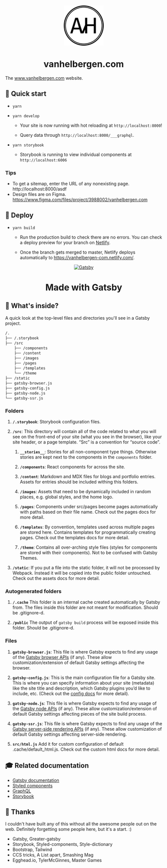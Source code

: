 <p align="center">
  <a href="https://www.vanhelbergen.com">
    <img alt="AvH monogram" src="./static/avh-monogram.svg" width="128" />
  </a>
</p>
<h1 align="center">
  vanhelbergen.com
</h1>

The www.vanhelbergen.com website.

## 🚀 Quick start

- `yarn`
- `yarn develop`

  - Your site is now running with hot reloading at `http://localhost:8000`!

  - Query data through `http://localhost:8000/___graphql`.

- `yarn storybook`

  - Storybook is running to view individual components at `http://localhost:6006`

### Tips

- To get a sitemap, enter the URL of any nonexisting page. http://localhost:8000/asdf
- Design files are on Figma. https://www.figma.com/files/project/3988002/vanhelbergen.com

## 💫 Deploy

- `yarn build`

  - Run the production build to check there are no errors. You can check a deploy preview
    for your branch on [Netlify](https://app.netlify.com/sites/vanhelbergen-com/deploys?filter=deploy+previews).

  - Once the branch gets merged to master, Netlify deploys automatically to https://vanhelbergen-com.netlify.com/.

<p align="center">
  <a href="https://www.gatsbyjs.org">
    <img alt="Gatsby" src="https://www.gatsbyjs.org/monogram.svg" width="60" />
  </a>
</p>
<h1 align="center">
  Made with Gatsby
</h1>

## 🧐 What's inside?

A quick look at the top-level files and directories you'll see in a Gatsby project.

    /.
    ├── /.storybook
    ├── /src
        ├── /components
        ├── /content
        ├── /images
        ├── /pages
        ├── /templates
        └── /theme
    ├── /static
    ├── gatsby-browser.js
    ├── gatsby-config.js
    ├── gatsby-node.js
    └── gatsby-ssr.js

### Folders

1.  **`/.storybook`**: Storybook configuration files.

1.  **`/src`**: This directory will contain all of the code related to what you will see on the front-end of your site (what you see in the browser), like your site header, or a page template. “Src” is a convention for “source code”.

    1.  **`__stories__`**: Stories for all non-component type things. Otherwise stories are kept next to the components in the `components` folder.

    1.  **`/components`**: React components for across the site.


    1.  **`/content`**: Markdown and MDX files for blogs and portfolio entries. Assets for entries should be included withing this folders.

    1.  **`/images`**: Assets that need to be dynamically included in random places, e.g. global styles, and the home logo.

    1.  **`/pages`**: Components under src/pages become pages automatically with paths based on their file name. Check out the pages docs for more detail.

    1.  **`/templates`**: By convention, templates used across multiple pages are stored here. Contains templates for programmatically creating pages. Check out the templates docs for more detail.

    1.  **`/theme`**: Contains all over-arching style files (styles for components are stored with their components). Not to be confused with Gatsby Themes.

1.  **`/static`**: If you put a file into the static folder, it will not be processed by Webpack. Instead it will be copied into the public folder untouched. Check out the assets docs for more detail.

### Autogenerated folders

1.  **`/.cache`** This folder is an internal cache created automatically by Gatsby from. The files inside this folder are not meant for modification. Should be .gitignore-d.

1.  **`/public`** The output of `gatsby build` process will be exposed inside this folder. Should be .gitignore-d.

### Files

1.  **`gatsby-browser.js`**: This file is where Gatsby expects to find any usage of the [Gatsby browser APIs](https://www.gatsbyjs.org/docs/browser-apis/) (if any). These allow customization/extension of default Gatsby settings affecting the browser.

1.  **`gatsby-config.js`**: This is the main configuration file for a Gatsby site. This is where you can specify information about your site (metadata) like the site title and description, which Gatsby plugins you’d like to include, etc. (Check out the [config docs](https://www.gatsbyjs.org/docs/gatsby-config/) for more detail).

1.  **`gatsby-node.js`**: This file is where Gatsby expects to find any usage of the [Gatsby node APIs](https://www.gatsbyjs.org/docs/node-apis/) (if any). These allow customization/extension of default Gatsby settings affecting pieces of the site build process.

1.  **`gatsby-ssr.js`**: This file is where Gatsby expects to find any usage of the [Gatsby server-side rendering APIs](https://www.gatsbyjs.org/docs/ssr-apis/) (if any). These allow customization of default Gatsby settings affecting server-side rendering.

1.  **`src/html.js`** Add it for custom configuration of default .cache/default_html.js. Check out the custom html docs for more detail.

## 🎓 Related documentation

- [Gatsby documentation](https://www.gatsbyjs.org/docs/)
- [Styled components](https://styled-components.com/docs)
- [GraphQL](https://graphql.org/learn/)
- [Storybook](https://storybook.js.org/docs/basics/introduction/)

## 👏 Thanks

I couldn't have built any of this without all the awesome people out on the web. Definitely forgetting some people here, but it's a start. :) 

- Gatsby, Greater-gatsby
- Storybook, Styled-components, Style-dictionary
- Bootstrap, Tailwind
- CCS tricks, A List apart, Smashing Mag
- Egghead.io, TylerMcGinnes, Master Games

